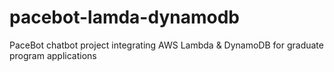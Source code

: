 # pacebot-lamda-dynamodb
PaceBot chatbot project integrating AWS Lambda &amp; DynamoDB for graduate program applications
